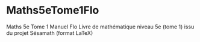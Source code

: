 # Maths5eTome1Flo
Maths 5e Tome 1 Manuel Flo
Livre de mathématique niveau 5e (tome 1) issu du projet Sésamath (format LaTeX)
